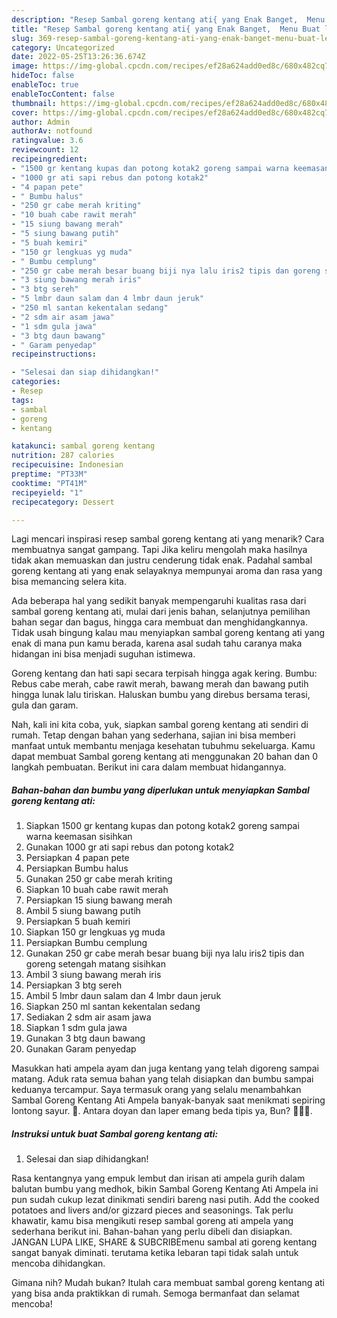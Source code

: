 ```yaml
---
description: "Resep Sambal goreng kentang ati{ yang Enak Banget,  Menu Buat lebaran"
title: "Resep Sambal goreng kentang ati{ yang Enak Banget,  Menu Buat lebaran"
slug: 369-resep-sambal-goreng-kentang-ati-yang-enak-banget-menu-buat-lebaran
category: Uncategorized
date: 2022-05-25T13:26:36.674Z
image: https://img-global.cpcdn.com/recipes/ef28a624add0ed8c/680x482cq70/sambal-goreng-kentang-ati-foto-resep-utama.jpg
hideToc: false
enableToc: true
enableTocContent: false
thumbnail: https://img-global.cpcdn.com/recipes/ef28a624add0ed8c/680x482cq70/sambal-goreng-kentang-ati-foto-resep-utama.jpg
cover: https://img-global.cpcdn.com/recipes/ef28a624add0ed8c/680x482cq70/sambal-goreng-kentang-ati-foto-resep-utama.jpg
author: Admin
authorAv: notfound
ratingvalue: 3.6
reviewcount: 12
recipeingredient:
- "1500 gr kentang kupas dan potong kotak2 goreng sampai warna keemasan sisihkan"
- "1000 gr ati sapi rebus dan potong kotak2"
- "4 papan pete"
- " Bumbu halus"
- "250 gr cabe merah kriting"
- "10 buah cabe rawit merah"
- "15 siung bawang merah"
- "5 siung bawang putih"
- "5 buah kemiri"
- "150 gr lengkuas yg muda"
- " Bumbu cemplung"
- "250 gr cabe merah besar buang biji nya lalu iris2 tipis dan goreng setengah matang sisihkan"
- "3 siung bawang merah iris"
- "3 btg sereh"
- "5 lmbr daun salam dan 4 lmbr daun jeruk"
- "250 ml santan kekentalan sedang"
- "2 sdm air asam jawa"
- "1 sdm gula jawa"
- "3 btg daun bawang"
- " Garam penyedap"
recipeinstructions:

- "Selesai dan siap dihidangkan!"
categories:
- Resep
tags:
- sambal
- goreng
- kentang

katakunci: sambal goreng kentang 
nutrition: 287 calories
recipecuisine: Indonesian
preptime: "PT33M"
cooktime: "PT41M"
recipeyield: "1"
recipecategory: Dessert

---
```



Lagi mencari inspirasi resep sambal goreng kentang ati yang menarik? Cara membuatnya sangat gampang. Tapi Jika keliru mengolah maka hasilnya tidak akan memuaskan dan justru cenderung tidak enak. Padahal sambal goreng kentang ati yang enak selayaknya mempunyai aroma dan rasa yang bisa memancing selera kita.


Ada beberapa hal yang sedikit banyak mempengaruhi kualitas rasa dari sambal goreng kentang ati, mulai dari jenis bahan, selanjutnya pemilihan bahan segar dan bagus, hingga cara membuat dan menghidangkannya. Tidak usah bingung kalau mau menyiapkan sambal goreng kentang ati yang enak di mana pun kamu berada, karena asal sudah tahu caranya maka hidangan ini bisa menjadi suguhan istimewa.

Goreng kentang dan hati sapi secara terpisah hingga agak kering. Bumbu: Rebus cabe merah, cabe rawit merah, bawang merah dan bawang putih hingga lunak lalu tiriskan. Haluskan bumbu yang direbus bersama terasi, gula dan garam.


Nah, kali ini kita coba, yuk, siapkan sambal goreng kentang ati sendiri di rumah. Tetap dengan bahan yang sederhana, sajian ini bisa memberi manfaat untuk membantu menjaga kesehatan tubuhmu sekeluarga. Kamu dapat membuat Sambal goreng kentang ati menggunakan 20 bahan dan 0 langkah pembuatan. Berikut ini cara dalam membuat hidangannya.

<!--inarticleads1-->

##### Bahan-bahan dan bumbu yang diperlukan untuk menyiapkan Sambal goreng kentang ati:

1. Siapkan 1500 gr kentang kupas dan potong kotak2 goreng sampai warna keemasan sisihkan
1. Gunakan 1000 gr ati sapi rebus dan potong kotak2
1. Persiapkan 4 papan pete
1. Persiapkan  Bumbu halus
1. Gunakan 250 gr cabe merah kriting
1. Siapkan 10 buah cabe rawit merah
1. Persiapkan 15 siung bawang merah
1. Ambil 5 siung bawang putih
1. Persiapkan 5 buah kemiri
1. Siapkan 150 gr lengkuas yg muda
1. Persiapkan  Bumbu cemplung
1. Gunakan 250 gr cabe merah besar buang biji nya lalu iris2 tipis dan goreng setengah matang sisihkan
1. Ambil 3 siung bawang merah iris
1. Persiapkan 3 btg sereh
1. Ambil 5 lmbr daun salam dan 4 lmbr daun jeruk
1. Siapkan 250 ml santan kekentalan sedang
1. Sediakan 2 sdm air asam jawa
1. Siapkan 1 sdm gula jawa
1. Gunakan 3 btg daun bawang
1. Gunakan  Garam penyedap


Masukkan hati ampela ayam dan juga kentang yang telah digoreng sampai matang. Aduk rata semua bahan yang telah disiapkan dan bumbu sampai keduanya tercampur. Saya termasuk orang yang selalu menambahkan Sambal Goreng Kentang Ati Ampela banyak-banyak saat menikmati sepiring lontong sayur. 🤭. Antara doyan dan laper emang beda tipis ya, Bun? 🤣🤣🤣. 

<!--inarticleads2-->

##### Instruksi untuk buat Sambal goreng kentang ati:


1. Selesai dan siap dihidangkan!

Rasa kentangnya yang empuk lembut dan irisan ati ampela gurih dalam balutan bumbu yang medhok, bikin Sambal Goreng Kentang Ati Ampela ini pun sudah cukup lezat dinikmati sendiri bareng nasi putih. Add the cooked potatoes and livers and/or gizzard pieces and seasonings. Tak perlu khawatir, kamu bisa mengikuti resep sambal goreng ati ampela yang sederhana berikut ini. Bahan-bahan yang perlu dibeli dan disiapkan. JANGAN LUPA LIKE, SHARE &amp; SUBCRIBEmenu sambal ati goreng kentang sangat banyak diminati. terutama ketika lebaran tapi tidak salah untuk mencoba dihidangkan. 

Gimana nih? Mudah bukan? Itulah cara membuat sambal goreng kentang ati yang bisa anda praktikkan di rumah. Semoga bermanfaat dan selamat mencoba!
